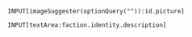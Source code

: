 ```meta-bind
INPUT[imageSuggester(optionQuery("")):id.picture]
```
`INPUT[textArea:faction.identity.description]`